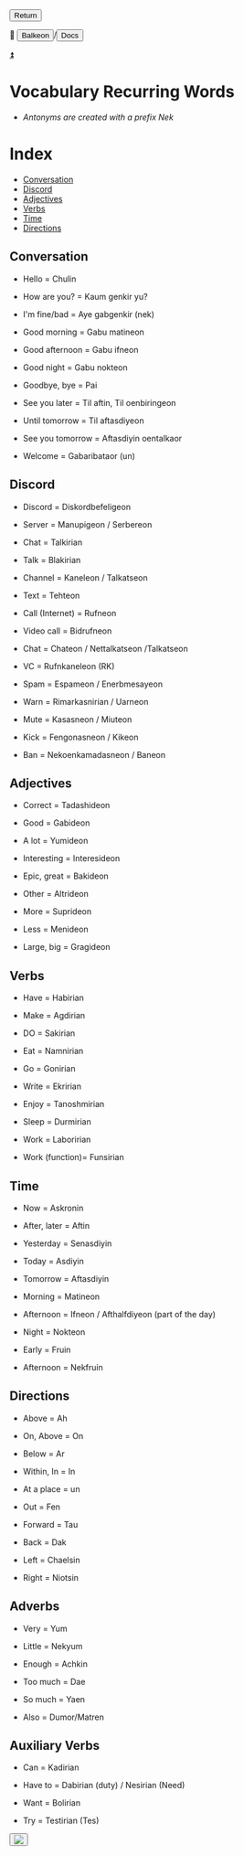 <button class="button-82-pushable" role="button" onclick="history.back()">
 <span class="button-82-shadow"></span>
 <span class="button-82-edge"></span>
 <span class="button-82-front text">
 Return
 </span> </button>

📂 <button class="button-16" role="button" onclick="location.href='../../index'">Balkeon</button>/<button class="button-16" role= "button" onclick="location.href='../index'">Docs</button>

<a class="top-link hide" href="#top">⏫️</a>

# Vocabulary Recurring Words

- *Antonyms are created with a prefix Nek*

# Index

- [Conversation](#conversation)
- [Discord](#discord)
- [Adjectives](#adjectives)
- [Verbs](#verbs)
- [Time](#time)
- [Directions](#directions)

## Conversation

- Hello = Chulin

- How are you? = Kaum genkir yu?

- I'm fine/bad = Aye gabgenkir (nek)

- Good morning = Gabu matineon

- Good afternoon = Gabu ifneon

- Good night = Gabu nokteon

- Goodbye, bye = Pai 

- See you later = Til aftin, Til oenbiringeon

- Until tomorrow = Til aftasdiyeon

- See you tomorrow = Aftasdiyin oentalkaor

- Welcome = Gabaribataor (un)

## Discord

- Discord = Diskordbefeligeon
- Server = Manupigeon / Serbereon

- Chat = Talkirian

- Talk = Blakirian

- Channel = Kaneleon / Talkatseon

- Text = Tehteon

- Call (Internet) = Rufneon

- Video call = Bidrufneon

- Chat = Chateon / Nettalkatseon /Talkatseon

- VC = Rufnkaneleon (RK)

- Spam = Espameon / Enerbmesayeon

- Warn = Rimarkasnirian / Uarneon

- Mute = Kasasneon / Miuteon

- Kick = Fengonasneon / Kikeon

- Ban = Nekoenkamadasneon / Baneon

## Adjectives

- Correct = Tadashideon

- Good = Gabideon

- A lot = Yumideon

- Interesting = Interesideon

- Epic, great = Bakideon

- Other = Altrideon

- More = Suprideon

- Less = Menideon

- Large, big = Gragideon

## Verbs

- Have = Habirian

- Make = Agdirian

- DO = Sakirian 

- Eat = Namnirian

- Go = Gonirian

- Write = Ekririan

- Enjoy = Tanoshmirian

- Sleep = Durmirian

- Work = Laboririan

- Work (function)= Funsirian

## Time

- Now = Askronin

- After, later = Aftin

- Yesterday = Senasdiyin

- Today = Asdiyin

- Tomorrow = Aftasdiyin

- Morning = Matineon

- Afternoon = Ifneon / Afthalfdiyeon (part of the day)

- Night = Nokteon

- Early = Fruin

- Afternoon = Nekfruin

## Directions

- Above = Ah

- On, Above = On

- Below = Ar

- Within, In = In

- At a place = un

- Out = Fen

- Forward = Tau

- Back = Dak

- Left = Chaelsin

- Right = Niotsin

## Adverbs

- Very = Yum

- Little = Nekyum

- Enough = Achkin

- Too much = Dae

- So much = Yaen

- Also = Dumor/Matren

## Auxiliary Verbs

- Can = Kadirian 

- Have to = Dabirian (duty) / Nesirian (Need)

- Want = Bolirian

- Try = Testirian (Tes)

</span> </button> <button class="button-17" role="button" onclick="langRedirect('en')"><img src="https://img.icons8.com/?size=35&id=95094&format=png&color=000000"/></button> 
